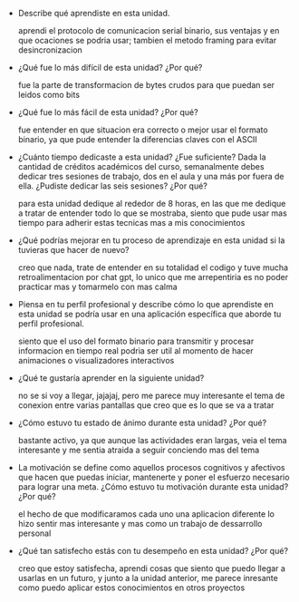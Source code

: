 - Describe qué aprendiste en esta unidad.

  aprendi el protocolo de comunicacion serial binario, sus ventajas y en que ocaciones se podria usar; tambien el metodo framing para evitar
  desincronizacion
  
- ¿Qué fue lo más difícil de esta unidad? ¿Por qué?

  fue la parte de transformacion de bytes crudos para que puedan ser leidos como bits

- ¿Qué fue lo más fácil de esta unidad? ¿Por qué?

  fue entender en que situacion era correcto o mejor usar el formato binario, ya que pude entender la diferencias claves con el ASCII

- ¿Cuánto tiempo dedicaste a esta unidad? ¿Fue suficiente? Dada la cantidad de créditos académicos del curso, semanalmente debes dedicar tres sesiones de trabajo, dos en el aula y una más por fuera de ella. ¿Pudiste dedicar las seis sesiones? ¿Por qué?

  para esta unidad dedique al rededor de 8 horas, en las que me dedique a tratar de entender todo lo que se mostraba, siento que pude usar
  mas tiempo para adherir estas tecnicas mas a mis conocimientos 

- ¿Qué podrías mejorar en tu proceso de aprendizaje en esta unidad si la tuvieras que hacer de nuevo?

  creo que nada, trate de entender en su totalidad el codigo y tuve mucha retroalimentacion por chat gpt, lo unico que me arrepentiria es no
  poder practicar mas y tomarmelo con mas calma 

- Piensa en tu perfil profesional y describe cómo lo que aprendiste en esta unidad se podría usar en una aplicación específica que aborde tu perfil profesional.

  siento que el uso del formato binario para transmitir y procesar informacion en tiempo real podria ser util al momento de hacer animaciones
  o visualizadores interactivos 

- ¿Qué te gustaría aprender en la siguiente unidad?

  no se si voy a llegar, jajajaj, pero me parece muy interesante el tema de conexion entre varias pantallas que creo que es lo que se va a tratar

- ¿Cómo estuvo tu estado de ánimo durante esta unidad? ¿Por qué?

  bastante activo, ya que aunque las actividades eran largas, veia el tema interesante y me sentia atraida a seguir conciendo mas del tema

- La motivación se define como aquellos procesos cognitivos y afectivos que hacen que puedas iniciar, mantenerte y poner el esfuerzo necesario para lograr una meta. ¿Cómo estuvo tu motivación durante esta unidad? ¿Por qué?

  el hecho de que modificaramos cada uno una aplicacion diferente lo hizo sentir mas interesante y mas como un trabajo de dessarrollo personal

- ¿Qué tan satisfecho estás con tu desempeño en esta unidad? ¿Por qué?

  creo que estoy satisfecha, aprendi cosas que siento que puedo llegar a usarlas en un futuro, y junto a la unidad anterior, me parece inresante
  como puedo aplicar estos conocimientos en otros proyectos
